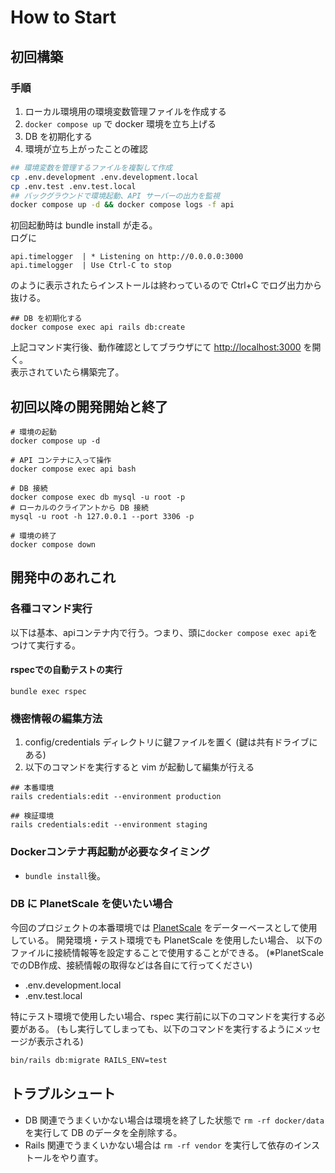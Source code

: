 # How to Start

## 初回構築

### 手順

1. ローカル環境用の環境変数管理ファイルを作成する
2. `docker compose up` で docker 環境を立ち上げる
3. DB を初期化する
4. 環境が立ち上がったことの確認

```bash
## 環境変数を管理するファイルを複製して作成
cp .env.development .env.development.local
cp .env.test .env.test.local
## バックグラウンドで環境起動、API サーバーの出力を監視
docker compose up -d && docker compose logs -f api
```
初回起動時は bundle install が走る。  
ログに
```
api.timelogger  | * Listening on http://0.0.0.0:3000
api.timelogger  | Use Ctrl-C to stop
```
のように表示されたらインストールは終わっているので Ctrl+C でログ出力から抜ける。
```
## DB を初期化する
docker compose exec api rails db:create
```
上記コマンド実行後、動作確認としてブラウザにて [http://localhost:3000](http://localhost:3000) を開く。  
表示されていたら構築完了。

## 初回以降の開発開始と終了
```
# 環境の起動
docker compose up -d

# API コンテナに入って操作
docker compose exec api bash

# DB 接続
docker compose exec db mysql -u root -p
# ローカルのクライアントから DB 接続
mysql -u root -h 127.0.0.1 --port 3306 -p

# 環境の終了
docker compose down
```


## 開発中のあれこれ

### 各種コマンド実行

以下は基本、apiコンテナ内で行う。つまり、頭に`docker compose exec api`をつけて実行する。


#### rspecでの自動テストの実行

```
bundle exec rspec
```


### 機密情報の編集方法

1. config/credentials ディレクトリに鍵ファイルを置く (鍵は共有ドライブにある)
1. 以下のコマンドを実行すると vim が起動して編集が行える

```
## 本番環境
rails credentials:edit --environment production

## 検証環境
rails credentials:edit --environment staging
```


### Dockerコンテナ再起動が必要なタイミング

* `bundle install`後。


### DB に PlanetScale を使いたい場合

今回のプロジェクトの本番環境では [PlanetScale](https://planetscale.com/)
をデーターベースとして使用している。
開発環境・テスト環境でも PlanetScale を使用したい場合、
以下のファイルに接続情報等を設定することで使用することができる。
(※PlanetScale でのDB作成、接続情報の取得などは各自にて行ってください)

- .env.development.local
- .env.test.local

特にテスト環境で使用したい場合、rspec 実行前に以下のコマンドを実行する必要がある。
(もし実行してしまっても、以下のコマンドを実行するようにメッセージが表示される)

```bash
bin/rails db:migrate RAILS_ENV=test
```

## トラブルシュート

- DB 関連でうまくいかない場合は環境を終了した状態で `rm -rf docker/data` を実行して DB のデータを全削除する。
- Rails 関連でうまくいかない場合は `rm -rf vendor` を実行して依存のインストールをやり直す。

